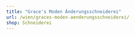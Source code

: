 ```yaml
---
title: "Grace's Moden Änderungsschneiderei"
url: /wien/graces-moden-aenderungsschneiderei/
shop: Schneiderei
---
```

